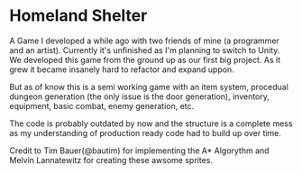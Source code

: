 # Homeland Shelter
A Game I developed a while ago with two friends of mine (a programmer and an artist). Currently it's unfinished as I'm planning to switch to Unity. 
We developed this game from the ground up as our first big project. As it grew it became insanely hard to refactor and expand uppon.

But as of know this is a semi working game with an item system, procedual dungeon generation (the only issue is the door generation), inventory, equipment, basic combat, enemy generation, etc.

The code is probably outdated by now and the structure is a complete mess as my understanding of production ready code had to build up over time. 

Credit to Tim Bauer(@bautim) for implementing the A* Algorythm and Melvin Lannatewitz for creating these awsome sprites.
